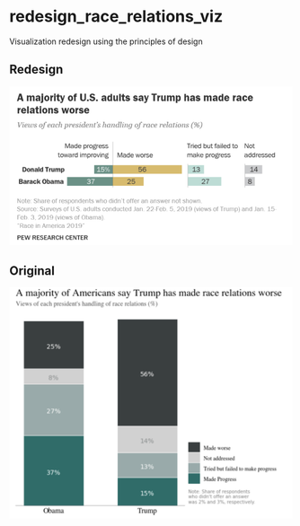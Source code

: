 # redesign_race_relations_viz
Visualization redesign using the principles of design

## Redesign
![](/images/Race_Relations_Original.png)

## Original
![](/images/Race_Relations_Redesign.png)
